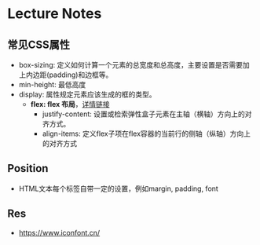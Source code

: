 # Lecture Notes

## 常见CSS属性

+ box-sizing: 定义如何计算一个元素的总宽度和总高度，主要设置是否需要加上内边距(padding)和边框等。
+ min-height: 最低高度
+ display: 属性规定元素应该生成的框的类型。
  + **flex: flex 布局**，[详情链接](https://www.runoob.com/w3cnote/flex-grammar.html)
    + justify-content: 设置或检索弹性盒子元素在主轴（横轴）方向上的对齐方式。
    + align-items: 定义flex子项在flex容器的当前行的侧轴（纵轴）方向上的对齐方式

## Position

+ HTML文本每个标签自带一定的设置，例如margin, padding, font

## Res

+ https://www.iconfont.cn/